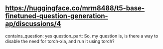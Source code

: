## https://huggingface.co/mrm8488/t5-base-finetuned-question-generation-ap/discussions/4

contains_question: yes
question_part: So, my question is, is there a way to disable the need for torch-xla, and run it using torch?